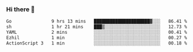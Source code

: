 ### Hi there 👋

<!--START_SECTION:waka-->

```txt
Go               9 hrs 13 mins   █████████████████████▓░░░   86.41 %
sh               1 hr 21 mins    ███▒░░░░░░░░░░░░░░░░░░░░░   12.73 %
YAML             2 mins          ░░░░░░░░░░░░░░░░░░░░░░░░░   00.41 %
Ezhil            1 min           ░░░░░░░░░░░░░░░░░░░░░░░░░   00.27 %
ActionScript 3   1 min           ░░░░░░░░░░░░░░░░░░░░░░░░░   00.18 %
```

<!--END_SECTION:waka-->

<!--
**barahouei/barahouei** is a ✨ _special_ ✨ repository because its `README.md` (this file) appears on your GitHub profile.

Here are some ideas to get you started:

- 🔭 I’m currently working on ...
- 🌱 I’m currently learning ...
- 👯 I’m looking to collaborate on ...
- 🤔 I’m looking for help with ...
- 💬 Ask me about ...
- 📫 How to reach me: ...
- 😄 Pronouns: ...
- ⚡ Fun fact: ...
-->
